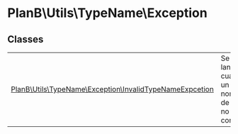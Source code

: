 
                                                                                                                                            
    
# PlanB\Utils\TypeName\Exception



## Classes
| | |
| --- | --- |
| [PlanB\Utils\TypeName\Exception\InvalidTypeNameExpcetion](../../../PlanB/Utils/TypeName/Exception/InvalidTypeNameExpcetion.md) | Se lanza cuando un nombre de clase no es correcto |






                                                                                                                                                                                                                                                                                                                                                                                                            
    
                                                                                                                                                                                                                                                                             
                
